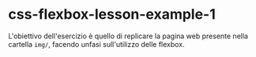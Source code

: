 # css-flexbox-lesson-example-1

L'obiettivo dell'esercizio è quello di replicare la pagina web presente nella cartella `img/`, facendo unfasi sull'utilizzo delle flexbox.
